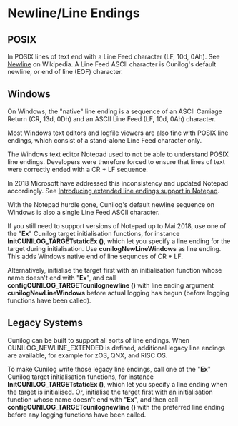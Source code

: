 
# Newline/Line Endings

## POSIX

In POSIX lines of text end with a Line Feed character (LF, 10d, 0Ah).
See [Newline](https://en.wikipedia.org/wiki/Newline) on Wikipedia.
A Line Feed ASCII character is Cunilog's default newline, or end of line (EOF) character.

## Windows

On Windows, the "native" line ending is a sequence of an ASCII Carriage Return (CR, 13d, 0Dh)
and an ASCII Line Feed (LF, 10d, 0Ah) character.

Most Windows text editors and logfile viewers are also fine with POSIX line endings, which consist
of a stand-alone Line Feed character only.

The Windows text editor Notepad used to not be able to understand POSIX line endings. Developers
were therefore forced to ensure that lines of text were correctly ended with a CR + LF sequence.

In 2018 Microsoft have addressed this inconsistency and updated Notepad accordingly.
See [Introducing extended line endings support in Notepad](https://devblogs.microsoft.com/commandline/extended-eol-in-notepad/).

With the Notepad hurdle gone, Cunilog's default newline sequence on Windows is also a single Line Feed ASCII character.

If you still need to support versions of Notepad up to Mai 2018, use one of the "__Ex__" Cunilog target initialisation functions, for instance __InitCUNILOG_TARGETstaticEx ()__, which let you specify a line ending for the target during initialisation. Use __cunilogNewLineWindows__ as line ending. This adds
Windows native end of line sequnces of CR + LF.

Alternatively, initialise the target first with an initialisation function whose
name doesn't end with "__Ex__", and call __configCUNILOG_TARGETcunilognewline ()__ with line ending argument __cunilogNewLineWindows__ before actual logging has begun (before logging functions have been called).

## Legacy Systems

Cunilog can be built to support all sorts of line endings. When CUNILOG_NEWLINE_EXTENDED
is defined, additional legacy line endings are available, for example for zOS,
QNX, and RISC OS.

To make Cunilog write those legacy line endings, call one of the "__Ex__" Cunilog target
initialisation functions, for instance __InitCUNILOG_TARGETstaticEx ()__, which let you specify
a line ending when the target is initialised. Or, initialise the target first
with an initialisation function whose name doesn't end with "__Ex__", and then
call __configCUNILOG_TARGETcunilognewline ()__ with the preferred line ending
before any logging functions have been called.
